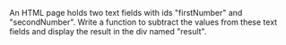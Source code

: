 An HTML page holds two text fields with ids "firstNumber" and "secondNumber". Write a function to subtract the values from these text fields and display the result in the div named "result".
